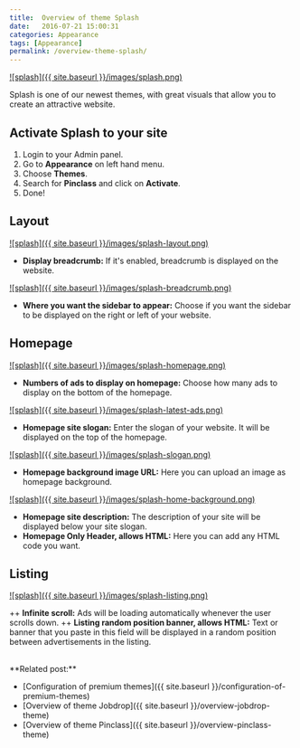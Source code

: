 ```yaml
---
title:  Overview of theme Splash
date:   2016-07-21 15:00:31
categories: Appearance
tags: [Appearance]
permalink: /overview-theme-splash/
---
```

<a href="{{ site.baseurl }}/images/splash.png" class="thumbnail gallery-item" data-gallery>
![splash]({{ site.baseurl }}/images/splash.png)
</a>

Splash is one of our newest themes, with great visuals that allow you to create an attractive website.

## Activate Splash to your site

1. Login to your Admin panel.
2. Go to **Appearance** on left hand menu.
3. Choose **Themes**.
4. Search for **Pinclass** and click on **Activate**.
5. Done!


## Layout

<a href="{{ site.baseurl }}/images/splash-layout.png" class="thumbnail gallery-item" data-gallery>
![splash]({{ site.baseurl }}/images/splash-layout.png)
</a>

+ **Display breadcrumb:** If it's enabled, breadcrumb is displayed on the website.

<a href="{{ site.baseurl }}/images/splash-breadcrumb.png" class="thumbnail gallery-item" data-gallery>
![splash]({{ site.baseurl }}/images/splash-breadcrumb.png)
</a>

+ **Where you want the sidebar to appear:** Choose if you want the sidebar to be displayed on the right or left of your website.


## Homepage

<a href="{{ site.baseurl }}/images/splash-homepage.png" class="thumbnail gallery-item" data-gallery>
![splash]({{ site.baseurl }}/images/splash-homepage.png)
</a>

+ **Numbers of ads to display on homepage:** Choose how many ads to display on the bottom of the homepage.

<a href="{{ site.baseurl }}/images/splash-latest-ads.png" class="thumbnail gallery-item" data-gallery>
![splash]({{ site.baseurl }}/images/splash-latest-ads.png)
</a>

+ **Homepage site slogan:** Enter the slogan of your website. It will be displayed on the top of the homepage.

<a href="{{ site.baseurl }}/images/splash-slogan.png" class="thumbnail gallery-item" data-gallery>
![splash]({{ site.baseurl }}/images/splash-slogan.png)
</a>

+ **Homepage background image URL:** Here you can upload an image as homepage background.

<a href="{{ site.baseurl }}/images/splash-home-background.png" class="thumbnail gallery-item" data-gallery>
![splash]({{ site.baseurl }}/images/splash-home-background.png)
</a>

+ **Homepage site description:** The description of your site will be displayed below your site slogan.
+ **Homepage Only Header, allows HTML:** Here you can add any HTML code you want.


## Listing

<a href="{{ site.baseurl }}/images/splash-listing.png" class="thumbnail gallery-item" data-gallery>
![splash]({{ site.baseurl }}/images/splash-listing.png)
</a>

++ **Infinite scroll:** Ads will be loading automatically whenever the user scrolls down.
++ **Listing random position banner, allows HTML:** Text or banner that you paste in this field will be displayed in a random position between advertisements in the listing.


<br>
**Related post:**

* [Configuration of premium themes]({{ site.baseurl }}/configuration-of-premium-themes)
* [Overview of theme Jobdrop]({{ site.baseurl }}/overview-jobdrop-theme)
* [Overview of theme Pinclass]({{ site.baseurl }}/overview-pinclass-theme)